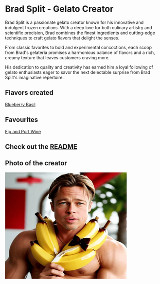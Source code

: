 # Brad Split - Gelato Creator

Brad Split is a passionate gelato creator known for his innovative and indulgent frozen creations. With a deep love for both culinary artistry and scientific precision, Brad combines the finest ingredients and cutting-edge techniques to craft gelato flavors that delight the senses.

From classic favorites to bold and experimental concoctions, each scoop from Brad's gelateria promises a harmonious balance of flavors and a rich, creamy texture that leaves customers craving more.

His dedication to quality and creativity has earned him a loyal following of gelato enthusiasts eager to savor the next delectable surprise from Brad Split's imaginative repertoire.

## Flavors created

[Blueberry Basil](../BlueberryBasil.md)

## Favourites

[Fig and Port Wine](../Fig_and_port_wine.md)

## Check out the [README](../README.md)

## Photo of the creator

<img src="../Photos/Bradd_Split.jpg" width="400" height="350">